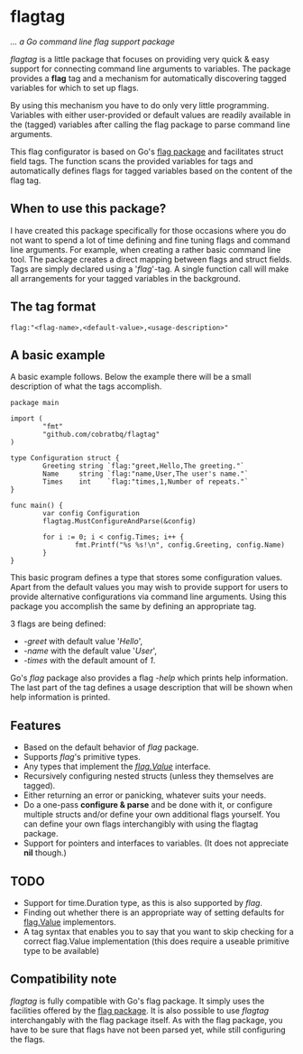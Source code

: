 flagtag
=======
*... a Go command line flag support package*

*flagtag* is a little package that focuses on providing very quick &amp; easy support for connecting command line arguments to variables. The package provides a **flag** tag and a mechanism for automatically discovering tagged variables for which to set up flags.

By using this mechanism you have to do only very little programming. Variables with either user-provided or default values are readily available in the \(tagged\) variables after calling the flag package to parse command line arguments.

This flag configurator is based on Go's [flag package](http://golang.org/pkg/flag/) and facilitates struct field tags. The function scans the provided variables for tags and automatically defines flags for tagged variables based on the content of the flag tag.

When to use this package?
------------------------
I have created this package specifically for those occasions where you do not want to spend a lot of time defining and fine tuning flags and command line arguments. For example, when creating a rather basic command line tool. The package creates a direct mapping between flags and struct fields. Tags are simply declared using a '*flag*'-tag. A single function call will make all arrangements for your tagged variables in the background.

The tag format
--------------

~~~
flag:"<flag-name>,<default-value>,<usage-description>"
~~~

A basic example
---------------
A basic example follows. Below the example there will be a small description of what the tags accomplish.

~~~
package main

import (
        "fmt"
        "github.com/cobratbq/flagtag"
)

type Configuration struct {
        Greeting string `flag:"greet,Hello,The greeting."`
        Name     string `flag:"name,User,The user's name."`
        Times    int    `flag:"times,1,Number of repeats."`
}

func main() {
        var config Configuration
        flagtag.MustConfigureAndParse(&config)

        for i := 0; i < config.Times; i++ {
                fmt.Printf("%s %s!\n", config.Greeting, config.Name)
        }
}
~~~

This basic program defines a type that stores some configuration values. Apart from the default values you may wish to provide support for users to provide alternative configurations via command line arguments. Using this package you accomplish the same by defining an appropriate tag.

3 flags are being defined:

* *-greet* with default value '*Hello*',
* *-name* with the default value '*User*',
* *-times* with the default amount of *1*.

Go's *flag* package also provides a flag *-help* which prints help information. The last part of the tag defines a usage description that will be shown when help information is printed.

Features
--------

* Based on the default behavior of *flag* package.
* Supports *flag*'s primitive types.
* Any types that implement the [*flag.Value*](http://golang.org/pkg/flag/#Value) interface.
* Recursively configuring nested structs (unless they themselves are tagged).
* Either returning an error or panicking, whatever suits your needs.
* Do a one-pass **configure &amp; parse** and be done with it, or configure multiple structs and/or define your own additional flags yourself. You can define your own flags interchangibly with using the flagtag package.
* Support for pointers and interfaces to variables. (It does not appreciate **nil** though.)

TODO
----

* Support for time.Duration type, as this is also supported by *flag*.
* Finding out whether there is an appropriate way of setting defaults for [flag.Value](http://golang.org/pkg/flag/#Value) implementors.
* A tag syntax that enables you to say that you want to skip checking for a correct flag.Value implementation (this does require a useable primitive type to be available)

Compatibility note
------------------

*flagtag* is fully compatible with Go's flag package. It simply uses the facilities offered by the [flag package](http://golang.org/pkg/flag/). It is also possible to use *flagtag* interchangably with the flag package itself. As with the flag package, you have to be sure that flags have not been parsed yet, while still configuring the flags.

